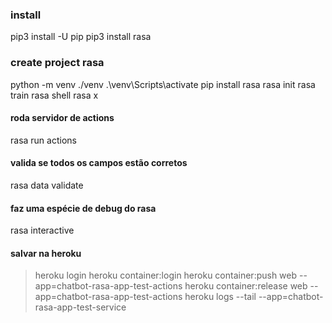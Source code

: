 ### install

pip3 install -U pip
pip3 install rasa

### create project rasa

python -m venv ./venv
.\venv\Scripts\activate
pip install rasa
rasa init
rasa train
rasa shell
rasa x

#### roda servidor de actions

rasa run actions

#### valida se todos os campos estão corretos

rasa data validate

#### faz uma espécie de debug do rasa

rasa interactive

#### salvar na heroku

> heroku login
> heroku container:login
> heroku container:push web --app=chatbot-rasa-app-test-actions
> heroku container:release web --app=chatbot-rasa-app-test-actions
> heroku logs --tail --app=chatbot-rasa-app-test-service

<!-- chatbot-rasa-app-test-actions -->
<!-- chatbot-rasa-app-test-service -->
